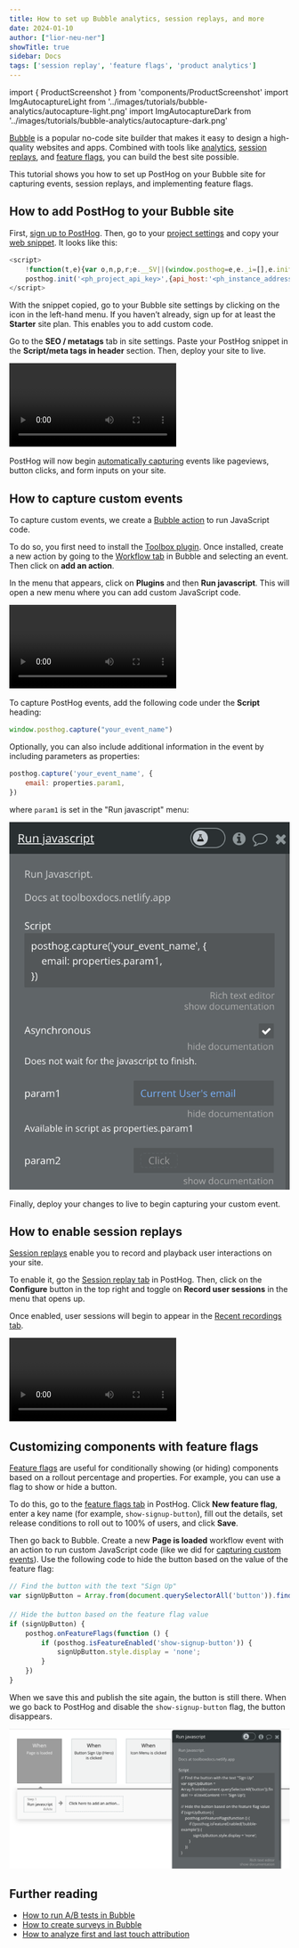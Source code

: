 ```yaml
---
title: How to set up Bubble analytics, session replays, and more
date: 2024-01-10
author: ["lior-neu-ner"]
showTitle: true
sidebar: Docs
tags: ['session replay', 'feature flags', 'product analytics']
---
```


import { ProductScreenshot } from 'components/ProductScreenshot'
import ImgAutocaptureLight from '../images/tutorials/bubble-analytics/autocapture-light.png'
import ImgAutocaptureDark from '../images/tutorials/bubble-analytics/autocapture-dark.png'

[Bubble](https://bubble.io/) is a popular no-code site builder that makes it easy to design a high-quality websites and apps. Combined with tools like [analytics](/product-analytics), [session replays](/session-replay), and [feature flags](/feature-flags), you can build the best site possible.

This tutorial shows you how to set up PostHog on your Bubble site for capturing events, session replays, and implementing feature flags.

## How to add PostHog to your Bubble site

First, [sign up to PostHog](https://us.posthog.com/signup). Then, go to your [project settings](https://us.posthog.com/settings/project) and copy your [web snippet](https://us.posthog.com/settings/project-details#snippet). It looks like this:

```js
<script>
    !function(t,e){var o,n,p,r;e.__SV||(window.posthog=e,e._i=[],e.init=function(i,s,a){function g(t,e){var o=e.split(".");2==o.length&&(t=t[o[0]],e=o[1]),t[e]=function(){t.push([e].concat(Array.prototype.slice.call(arguments,0)))}}(p=t.createElement("script")).type="text/javascript",p.async=!0,p.src=s.api_host+"/static/array.js",(r=t.getElementsByTagName("script")[0]).parentNode.insertBefore(p,r);var u=e;for(void 0!==a?u=e[a]=[]:a="posthog",u.people=u.people||[],u.toString=function(t){var e="posthog";return"posthog"!==a&&(e+="."+a),t||(e+=" (stub)"),e},u.people.toString=function(){return u.toString(1)+".people (stub)"},o="capture identify alias people.set people.set_once set_config register register_once unregister opt_out_capturing has_opted_out_capturing opt_in_capturing reset isFeatureEnabled onFeatureFlags getFeatureFlag getFeatureFlagPayload reloadFeatureFlags group updateEarlyAccessFeatureEnrollment getEarlyAccessFeatures getActiveMatchingSurveys getSurveys onSessionId".split(" "),n=0;n<o.length;n++)g(u,o[n]);e._i.push([i,s,a])},e.__SV=1)}(document,window.posthog||[]);
    posthog.init('<ph_project_api_key>',{api_host:'<ph_instance_address>'})
</script>
```

With the snippet copied, go to your Bubble site settings by clicking on the icon in the left-hand menu. If you haven’t already, sign up for at least the **Starter** site plan. This enables you to add custom code.

Go to the **SEO / metatags** tab in site settings. Paste your PostHog snippet in the **Script/meta tags in header** section. Then, deploy your site to live.

![How to add PostHog to Bubble](../images/tutorials/bubble-ab-tests/adding-posthog.mp4)

PostHog will now begin [automatically capturing](/docs/product-analytics/autocapture) events like pageviews, button clicks, and form inputs on your site.

<ProductScreenshot
  imageLight={ImgAutocaptureLight} 
  imageDark={ImgAutocaptureDark} 
  alt="Autocapture events captured by PostHog in PostHog" 
  classes="rounded"
/>

## How to capture custom events

To capture custom events, we create a [Bubble action](https://manual.bubble.io/help-guides/logic/workflows/actions) to run JavaScript code. 

To do so, you first need to install the [Toolbox plugin](https://bubble.io/plugin/toolbox-1488796042609x768734193128308700). Once installed, create a new action by going to the [Workflow tab](https://manual.bubble.io/help-guides/getting-started/navigating-the-bubble-editor/tabs-and-sections/workflow-tab) in Bubble and selecting an event. Then click on **add an action**.

In the menu that appears, click on **Plugins** and then **Run javascript**. This will open a new menu where you can add custom JavaScript code.

![How to add custom javascript in Bubble](../images/tutorials/bubble-analytics/bubble-custom-code.mp4)

To capture PostHog events, add the following code under the **Script** heading:

```js
window.posthog.capture("your_event_name")
```

Optionally, you can also include additional information in the event by including parameters as properties:

```js
posthog.capture('your_event_name', {
    email: properties.param1,
})
```

where `param1` is set in the "Run javascript" menu:

![Set parameters in Bubble's Run Javascript menu](../images/tutorials/bubble-analytics/bubble-toolbox-params.png)

Finally, deploy your changes to live to begin capturing your custom event.

## How to enable session replays

[Session replays](/docs/session-replay) enable you to record and playback user interactions on your site. 

To enable it, go the [Session replay tab](https://us.posthog.com/replay) in PostHog. Then, click on the **Configure** button in the top right and toggle on **Record user sessions** in the menu that opens up. 

Once enabled, user sessions will begin to appear in the [Recent recordings tab](https://us.posthog.com/replay/recent).

![How to enable session replays in PostHog](../images/tutorials/bubble-analytics/bubble-record-sessions.mp4)

## Customizing components with feature flags

[Feature flags](/docs/feature-flags) are useful for conditionally showing (or hiding) components based on a rollout percentage and properties. For example, you can use a flag to show or hide a button.

To do this, go to the [feature flags tab](https://us.posthog.com/feature_flags) in PostHog. Click **New feature flag**, enter a key name (for example, `show-signup-button`), fill out the details, set release conditions to roll out to 100% of users, and click **Save**.

Then go back to Bubble. Create a new **Page is loaded** workflow event with an action to run custom JavaScript code (like we did for [capturing custom events](#how-to-capture-custom-events)). Use the following code to hide the button based on the value of the feature flag:

```js
// Find the button with the text "Sign Up"
var signUpButton = Array.from(document.querySelectorAll('button')).find(el => el.textContent === 'Sign Up');

// Hide the button based on the feature flag value
if (signUpButton) {
    posthog.onFeatureFlags(function () {
        if (posthog.isFeatureEnabled('show-signup-button')) {
            signUpButton.style.display = 'none';
        }
    })
}
```

When we save this and publish the site again, the button is still there. When we go back to PostHog and disable the `show-signup-button` flag, the button disappears.

![Feature flags in bubble](../images/tutorials/bubble-analytics/bubble-feature-flags.png)

## Further reading

- [How to run A/B tests in Bubble](/tutorials/bubble-ab-tests)
- [How to create surveys in Bubble](/tutorials/bubble-surveys)
- [How to analyze first and last touch attribution](/tutorials/first-last-touch-attribution)
